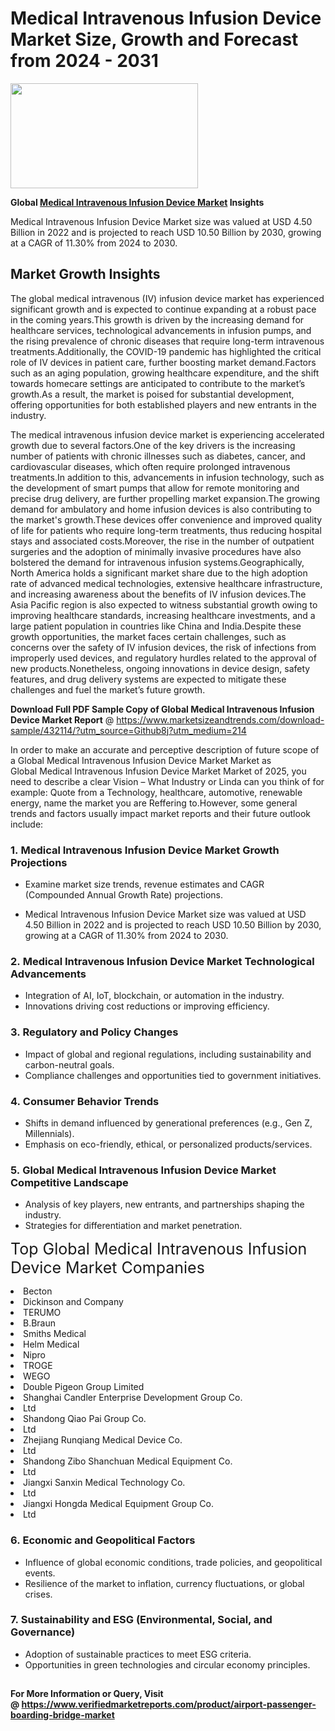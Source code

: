 <H1>Medical Intravenous Infusion Device Market Size, Growth and Forecast from 2024 - 2031</H1><img class="aligncenter size-medium wp-image-584254" src="https://thirdeyenews.in/wp-content/uploads/2024/09/Global-Market-Research-300x168.jpeg" alt="" width="300" height="168" /><p><strong>Global&nbsp;<a href="https://www.marketsizeandtrends.com/download-sample/432114/?utm_source=Github8j?utm_medium=214">Medical Intravenous Infusion Device Market</a> Insights</strong></p><p>Medical Intravenous Infusion Device Market size was valued at USD 4.50 Billion in 2022 and is projected to reach USD 10.50 Billion by 2030, growing at a CAGR of 11.30% from 2024 to 2030.</p><p><h2>Market Growth Insights</h2> <p>The global medical intravenous (IV) infusion device market has experienced significant growth and is expected to continue expanding at a robust pace in the coming years.This growth is driven by the increasing demand for healthcare services, technological advancements in infusion pumps, and the rising prevalence of chronic diseases that require long-term intravenous treatments.Additionally, the COVID-19 pandemic has highlighted the critical role of IV devices in patient care, further boosting market demand.Factors such as an aging population, growing healthcare expenditure, and the shift towards homecare settings are anticipated to contribute to the market’s growth.As a result, the market is poised for substantial development, offering opportunities for both established players and new entrants in the industry.</p> <p>The medical intravenous infusion device market is experiencing accelerated growth due to several factors.One of the key drivers is the increasing number of patients with chronic illnesses such as diabetes, cancer, and cardiovascular diseases, which often require prolonged intravenous treatments.In addition to this, advancements in infusion technology, such as the development of smart pumps that allow for remote monitoring and precise drug delivery, are further propelling market expansion.The growing demand for ambulatory and home infusion devices is also contributing to the market's growth.These devices offer convenience and improved quality of life for patients who require long-term treatments, thus reducing hospital stays and associated costs.Moreover, the rise in the number of outpatient surgeries and the adoption of minimally invasive procedures have also bolstered the demand for intravenous infusion systems.Geographically, North America holds a significant market share due to the high adoption rate of advanced medical technologies, extensive healthcare infrastructure, and increasing awareness about the benefits of IV infusion devices.The Asia Pacific region is also expected to witness substantial growth owing to improving healthcare standards, increasing healthcare investments, and a large patient population in countries like China and India.Despite these growth opportunities, the market faces certain challenges, such as concerns over the safety of IV infusion devices, the risk of infections from improperly used devices, and regulatory hurdles related to the approval of new products.Nonetheless, ongoing innovations in device design, safety features, and drug delivery systems are expected to mitigate these challenges and fuel the market’s future growth.<p><span class=""><strong>Download Full PDF Sample Copy of Global Medical Intravenous Infusion Device Market Report</strong> @ <a href="https://www.marketsizeandtrends.com/download-sample/432114/?utm_source=Github8j?utm_medium=214" target="_blank">https://www.marketsizeandtrends.com/download-sample/432114/?utm_source=Github8j?utm_medium=214</a></span></p><p>In order to make an accurate and perceptive description of future scope of a Global&nbsp;Medical Intravenous Infusion Device Market Market as Global&nbsp;Medical Intravenous Infusion Device Market Market of 2025, you need to describe a clear Vision &ndash; What Industry or Linda can you think of for example: Quote from a Technology, healthcare, automotive, renewable energy, name the market you are Reffering to.However, some general trends and factors usually impact market reports and their future outlook include:</p><h3>1.&nbsp;<strong>Medical Intravenous Infusion Device Market Growth Projections</strong></h3><ul><li>Examine market size trends, revenue estimates and CAGR (Compounded Annual Growth Rate) projections.</li><li><p>Medical Intravenous Infusion Device Market size was valued at USD 4.50 Billion in 2022 and is projected to reach USD 10.50 Billion by 2030, growing at a CAGR of 11.30% from 2024 to 2030.</p></li></ul><h3>2.&nbsp;<strong>Medical Intravenous Infusion Device Market Technological Advancements</strong></h3><ul><li>Integration of AI, IoT, blockchain, or automation in the industry.</li><li>Innovations driving cost reductions or improving efficiency.</li></ul><h3>3.&nbsp;<strong>Regulatory and Policy Changes</strong></h3><ul><li>Impact of global and regional regulations, including sustainability and carbon-neutral goals.</li><li>Compliance challenges and opportunities tied to government initiatives.</li></ul><h3>4.&nbsp;<strong>Consumer Behavior Trends</strong></h3><ul><li>Shifts in demand influenced by generational preferences (e.g., Gen Z, Millennials).</li><li>Emphasis on eco-friendly, ethical, or personalized products/services.</li></ul><h3>5.&nbsp;<strong>Global Medical Intravenous Infusion Device Market Competitive Landscape</strong></h3><ul><li>Analysis of key players, new entrants, and partnerships shaping the industry.</li><li>Strategies for differentiation and market penetration.</li></ul><p data-pm-slice="1 1 []"><span style="color: inherit; font-family: inherit; font-size: 25px;">Top Global Medical Intravenous Infusion Device Market Companies</span></p><div class="" data-test-id=""><p><li>Becton</li><li>Dickinson and Company</li><li> TERUMO</li><li> B.Braun</li><li> Smiths Medical</li><li> Helm Medical</li><li> Nipro</li><li> TROGE</li><li> WEGO</li><li> Double Pigeon Group Limited</li><li> Shanghai Candler Enterprise Development Group Co.</li><li> Ltd</li><li> Shandong Qiao Pai Group Co.</li><li> Ltd</li><li> Zhejiang Runqiang Medical Device Co.</li><li> Ltd</li><li> Shandong Zibo Shanchuan Medical Equipment Co.</li><li> Ltd</li><li> Jiangxi Sanxin Medical Technology Co.</li><li> Ltd</li><li> Jiangxi Hongda Medical Equipment Group Co.</li><li> Ltd</li></p></div><h3>6.&nbsp;<strong>Economic and Geopolitical Factors</strong></h3><ul><li>Influence of global economic conditions, trade policies, and geopolitical events.</li><li>Resilience of the market to inflation, currency fluctuations, or global crises.</li></ul><h3>7.&nbsp;<strong>Sustainability and ESG (Environmental, Social, and Governance)</strong></h3><ul><li>Adoption of sustainable practices to meet ESG criteria.</li><li>Opportunities in green technologies and circular economy principles.</li></ul><h2><strong style="font-size: 14px;">For More Information or Query, Visit @&nbsp;</strong><a style="background-color: #ffffff; font-size: 14px;" href="https://www.marketsizeandtrends.com/report/medical-intravenous-infusion-device-market/" target="_blank">https://www.verifiedmarketreports.com/product/airport-passenger-boarding-bridge-market</a></h2>